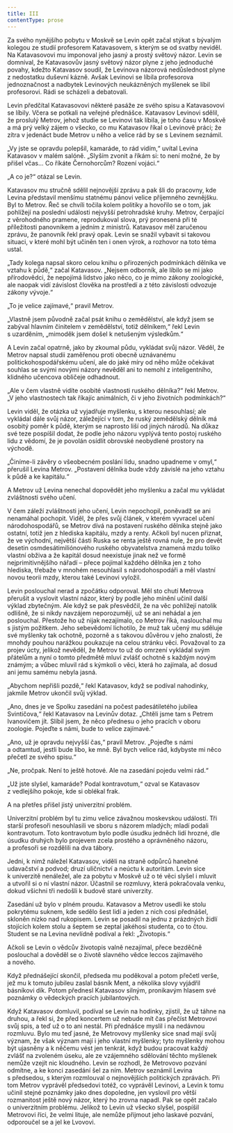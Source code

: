 ```yaml
---
title: III
contentType: prose
---
```


<section>

Za svého nynějšího pobytu v Moskvě se Levin opět začal stýkat s bývalým kolegou ze studií profesorem Katavasovem, s kterým se od svatby neviděl. Na Katavasovovi mu imponoval jeho jasný a prostý světový názor. Levin se domníval, že Katavasovův jasný světový názor plyne z jeho jednoduché povahy, kdežto Katavasov soudil, že Levinova názorová nedůslednost plyne z nedostatku duševní kázně. Avšak Levinovi se líbila profesorova jednoznačnost a nadbytek Levinových neukázněných myšlenek se líbil profesorovi. Rádi se scházeli a debatovali.

Levin předčítal Katavasovovi některé pasáže ze svého spisu a Katavasovovi se líbily. Včera se potkali na veřejné přednášce. Katavasov Levinovi sdělil, že proslulý Metrov, jehož studie se Levinovi tak líbila, je toho času v Moskvě a má prý velký zájem o všecko, co mu Katavasov říkal o Levinově práci; že zítra v jedenáct bude Metrov u něho a velice rád by se s Levinem seznámil.

„Vy jste se opravdu polepšil, kamaráde, to rád vidím,“ uvítal Levina Katavasov v malém salóně. „Slyším zvonit a říkám si: to není možné, že by přišel včas… Co říkáte Černohorcům? Rození vojáci.“

„A co je?“ otázal se Levin.

Katavasov mu stručně sdělil nejnovější zprávu a pak šli do pracovny, kde Levina představil menšímu statnému pánovi velice příjemného zevnějšku. Byl to Metrov. Řeč se chvíli točila kolem politiky a hovořilo se o tom, jak pohlížejí na poslední události nejvyšší petrohradské kruhy. Metrov, čerpající z věrohodného pramene, reprodukoval slova, prý pronesená při té příležitosti panovníkem a jedním z ministrů. Katavasov měl zaručenou zprávu, že panovník řekl pravý opak. Levin se snažil vybavit si takovou situaci, v které mohl být učiněn ten i onen výrok, a rozhovor na toto téma ustal.

„Tady kolega napsal skoro celou knihu o přirozených podmínkách dělníka ve vztahu k půdě,“ začal Katavasov. „Nejsem odborník, ale líbilo se mi jako přírodovědci, že nepojímá lidstvo jako něco, co je mimo zákony zoologické, ale naopak vidí závislost člověka na prostředí a z této závislosti odvozuje zákony vývoje.“

„To je velice zajímavé,“ pravil Metrov.

„Vlastně jsem původně začal psát knihu o zemědělství, ale když jsem se zabýval hlavním činitelem v zemědělství, totiž dělníkem,“ řekl Levin s uzarděním, „mimoděk jsem došel k netušeným výsledkům.“

A Levin začal opatrně, jako by zkoumal půdu, vykládat svůj názor. Věděl, že Metrov napsal studii zaměřenou proti obecně uznávanému politickohospodářskému učení, ale do jaké míry od něho může očekávat souhlas se svými novými názory nevěděl ani to nemohl z inteligentního, klidného učencova obličeje odhadnout.

„Ale v čem vlastně vidíte osobité vlastnosti ruského dělníka?“ řekl Metrov. „V jeho vlastnostech tak říkajíc animálních, či v jeho životních podmínkách?“

Levin viděl, že otázka už vyjadřuje myšlenku, s kterou nesouhlasí; ale vykládal dále svůj názor, záležející v tom, že ruský zemědělský dělník má osobitý poměr k půdě, kterým se naprosto liší od jiných národů. Na důkaz své teze pospíšil dodat, že podle jeho názoru vyplývá tento postoj ruského lidu z vědomí, že je povolán osídlit obrovské neobydlené prostory na východě.

„Činíme-li závěry o všeobecném poslání lidu, snadno upadneme v omyl,“ přerušil Levina Metrov. „Postavení dělníka bude vždy závislé na jeho vztahu k půdě a ke kapitálu.“

A Metrov už Levina nenechal dopovědět jeho myšlenku a začal mu vykládat zvláštnosti svého učení.

V čem záleží zvláštnosti jeho učení, Levin nepochopil, poněvadž se ani nenamáhal pochopit. Viděl, že přes svůj článek, v kterém vyvracel učení národohospodářů, se Metrov dívá na postavení ruského dělníka stejně jako ostatní, totiž jen z hlediska kapitálu, mzdy a renty. Ačkoli byl nucen přiznat, že ve východní, největší části Ruska se renta ještě rovná nule, že pro devět desetin osmdesátimilió­nového ruského obyvatelstva znamená mzdu toliko vlastní obživa a že kapitál dosud neexistuje jinak než ve formě nejprimitivnějšího nářadí – přece pojímal každého dělníka jen z toho hlediska, třebaže v mnohém nesouhlasil s národohospodáři a měl vlastní novou teorii mzdy, kterou také Levinovi vyložil.

Levin poslouchal nerad a zpočátku odporoval. Měl sto chutí Metrova přerušit a vyslovit vlastní názor, který by podle jeho mínění učinil další výklad zbytečným. Ale když se pak přesvědčil, že na věc pohlížejí natolik odlišně, že si nikdy navzájem neporozumějí, už se ani nehádal a jen poslouchal. Přestože ho už nijak nezajímalo, co Metrov říká, naslouchal mu s jistým požitkem. Jeho sebevědomí lichotilo, že muž tak učený mu sděluje své myšlenky tak ochotně, pozorně a s takovou důvěrou v jeho znalosti, že mnohdy pouhou narážkou poukazuje na celou stránku věci. Považoval to za projev úcty, jelikož nevěděl, že Metrov to už do omrzení vykládal svým přátelům a nyní o tomto předmětě mluví zvlášť ochotně s každým novým známým; a vůbec mluvil rád s kýmkoli o věci, která ho zajímala, ač dosud ani jemu samému nebyla jasná.

„Abychom nepřišli pozdě,“ řekl Katavasov, když se podíval nahodinky, jakmile Metrov ukončil svůj výklad.

„Ano, dnes je ve Spolku zasedání na počest padesátiletého jubilea Svintičova,“ řekl Katavasov na Levinův dotaz. „Chtěli jsme tam s Petrem Ivanovičem jít. Slíbil jsem, že něco přednesu o jeho pracích v oboru zoologie. Pojeďte s námi, bude to velice zajímavé.“

„Ano, už je opravdu nejvyšší čas,“ pravil Metrov. „Pojeďte s námi a odtamtud, jestli bude libo, ke mně. Byl bych velice rád, kdybyste mi něco přečetl ze svého spisu.“

„Ne, pročpak. Není to ještě hotové. Ale na zasedání pojedu velmi rád.“

„Už jste slyšel, kamaráde? Podal kontravotum,“ ozval se Katavasov z vedlejšího pokoje, kde si oblékal frak.

A na přetřes přišel jistý univerzitní problém.

Univerzitní problém byl tu zimu velice závažnou moskevskou událostí. Tři starší profesoři nesouhlasili ve sboru s názorem mladých; mladí podali kontravotum. Toto kontravotum bylo podle úsudku jedněch lidí hrozné, dle úsudku druhých bylo projevem zcela prostého a oprávněného názoru, a profesoři se rozdělili na dva tábory.

Jedni, k nimž náležel Katavasov, viděli na straně odpůrců hanebné udavačství a podvod; druzí uličnictví a neúctu k autoritám. Levin sice k univerzitě nenáležel, ale za pobytu v Moskvě už o té věci slyšel i mluvit a utvořil si o ní vlastní názor. Účastnil se rozmluvy, která pokračovala venku, dokud všichni tři nedošli k budově staré univerzity.

Zasedání už bylo v plném proudu. Katavasov a Metrov usedli ke stolu pokrytému suknem, kde sedělo šest lidí a jeden z nich cosi přednášel, skloněn nízko nad rukopisem. Levin se posadil na jednu z prázdných židlí stojících kolem stolu a šeptem se zeptal jakéhosi studenta, co to čtou. Student se na Levina nevlídně podíval a řekl: „Životopis.“

Ačkoli se Levin o vědcův životopis valně nezajímal, přece bezděčně poslouchal a dověděl se o životě slavného vědce leccos zajímavého a nového.

Když přednášející skončil, předseda mu poděkoval a potom přečetl verše, jež mu k tomuto jubileu zaslal básník Ment, a několika slovy vyjádřil básníkovi dík. Potom přednesl Katavasov silným, pronikavým hlasem své poznámky o vědeckých pracích jubilantových.

Když Katavasov domluvil, podíval se Levin na hodinky, zjistil, že už táhne na druhou, a řekl si, že před koncertem už nebude mít čas přečíst Metrovovi svůj spis, a teď už o to ani nestál. Při přednášce myslil i na nedávnou rozmluvu. Bylo mu teď jasné, že Metrovovy myšlenky sice snad mají svůj význam, že však význam mají i jeho vlastní myšlenky; tyto myšlenky mohou být ujasněny a k něčemu vést jen tenkrát, když budou pracovat každý zvlášť na zvoleném úseku, ale ze vzájemného sdělování těchto myšlenek nemůže vzejít nic kloudného. Levin se rozhodl, že Metrovovo pozvání odmítne, a ke konci zasedání šel za ním. Metrov seznámil Levina s předsedou, s kterým rozmlouval o nejnovějších politických zprávách. Při tom Metrov vyprávěl předsedovi totéž, co vyprávěl Levinovi, a Levin k tomu učinil stejné poznámky jako dnes dopoledne, jen vyslovil pro větší rozmanitost ještě nový názor, který ho zrovna napadl. Pak se opět začalo o univerzitním problému. Jelikož to Levin už všecko slyšel, pospíšil Metrovovi říci, že velmi lituje, ale nemůže přijmout jeho laskavé pozvání, odporoučel se a jel ke Lvovovi.

</section>
